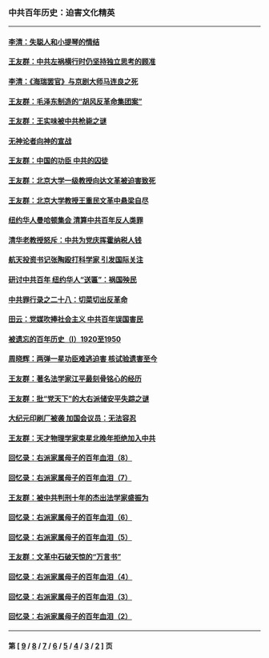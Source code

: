 ### 中共百年历史：迫害文化精英
---
#### [李清：失聪人和小提琴的情结](../../pages/nf1176111/n13459280.md?01310430) 
#### [王友群：中共左祸横行时仍坚持独立思考的顾准](../../pages/nf1176111/n13444722.md?01310430) 
#### [李清：《海瑞罢官》与京剧大师马连良之死](../../pages/nf1176111/n13412316.md?01310430) 
#### [王友群：毛泽东制造的“胡风反革命集团案”](../../pages/nf1176111/n13324909.md?01310430) 
#### [王友群：王实味被中共枪毙之谜](../../pages/nf1176111/n13307502.md?01310430) 
#### [无神论者向神的宣战](../../pages/nf1176111/n13281535.md?01310430) 
#### [王友群：中国的功臣 中共的囚徒](../../pages/nf1176111/n13291790.md?01310430) 
#### [王友群：北京大学一级教授向达文革被迫害致死](../../pages/nf1176111/n13150966.md?01310430) 
#### [王友群：北京大学教授王重民文革中悬梁自尽](../../pages/nf1176111/n13084645.md?01310430) 
#### [纽约华人曼哈顿集会 清算中共百年反人类罪](../../pages/nf1176111/n13084157.md?01310430) 
#### [清华老教授怒斥：中共为党庆挥霍纳税人钱](../../pages/nf1176111/n13071430.md?01310430) 
#### [航天投资书记张陶殴打科学家 引发国际关注](../../pages/nf1176111/n13069132.md?01310430) 
#### [研讨中共百年 纽约华人“送匾”：祸国殃民](../../pages/nf1176111/n13057367.md?01310430) 
#### [中共罪行录之二十八：切菜切出反革命](../../pages/nf1176111/n13030600.md?01310430) 
#### [田云：党媒吹捧社会主义 中共百年误国害民](../../pages/nf1176111/n13006682.md?01310430) 
#### [被遗忘的百年历史（I）1920至1950](../../pages/nf1176111/n12986411.md?01310430) 
#### [周晓辉：两弹一星功臣难逃迫害 核试验遗害至今](../../pages/nf1176111/n12974997.md?01310430) 
#### [王友群：著名法学家江平最刻骨铭心的经历](../../pages/nf1176111/n12970787.md?01310430) 
#### [王友群：批“党天下”的大右派储安平失踪之谜](../../pages/nf1176111/n12954229.md?01310430) 
#### [大纪元印刷厂被袭 加国会议员：无法容忍](../../pages/nf1176111/n12883028.md?01310430) 
#### [王友群：天才物理学家束星北晚年拒绝加入中共](../../pages/nf1176111/n12792913.md?01310430) 
#### [回忆录：右派家属母子的百年血泪（8）](../../pages/nf1176111/n12706196.md?01310430) 
#### [回忆录：右派家属母子的百年血泪（7）](../../pages/nf1176111/n12706191.md?01310430) 
#### [王友群：被中共判刑十年的杰出法学家盛振为](../../pages/nf1176111/n12706141.md?01310430) 
#### [回忆录：右派家属母子的百年血泪（6）](../../pages/nf1176111/n12698863.md?01310430) 
#### [回忆录：右派家属母子的百年血泪（5）](../../pages/nf1176111/n12692515.md?01310430) 
#### [王友群：文革中石破天惊的“万言书”](../../pages/nf1176111/n12690994.md?01310430) 
#### [回忆录：右派家属母子的百年血泪（4）](../../pages/nf1176111/n12686410.md?01310430) 
#### [回忆录：右派家属母子的百年血泪（3）](../../pages/nf1176111/n12683820.md?01310430) 
#### [回忆录：右派家属母子的百年血泪（2）](../../pages/nf1176111/n12679738.md?01310430) 

---
#### 第 [ [9](./9.md?01310430) / [8](./8.md?01310430) / [7](./7.md?01310430) / [6](./6.md?01310430) / [5](./5.md?01310430) / [4](./4.md?01310430) / [3](./3.md?01310430) / [2](./2.md?01310430) ] 页
